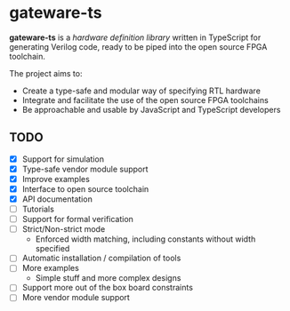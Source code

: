 # gateware-ts

**gateware-ts** is a *hardware definition library* written in TypeScript for generating Verilog code, ready to be piped into the open source FPGA toolchain.

The project aims to:

- Create a type-safe and modular way of specifying RTL hardware
- Integrate and facilitate the use of the open source FPGA toolchains
- Be approachable and usable by JavaScript and TypeScript developers

## TODO

- [x] Support for simulation
- [x] Type-safe vendor module support
- [x] Improve examples
- [x] Interface to open source toolchain
- [x] API documentation
- [ ] Tutorials
- [ ] Support for formal verification
- [ ] Strict/Non-strict mode
  - Enforced width matching, including constants without width specified
- [ ] Automatic installation / compilation of tools
- [ ] More examples
  - Simple stuff and more complex designs
- [ ] Support more out of the box board constraints
- [ ] More vendor module support
